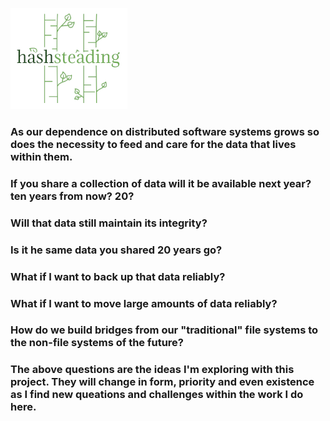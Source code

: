 ![Alt text](/hashsteadingLogo.png "HashSteading")

### As our dependence on distributed software systems grows so does the necessity to feed and care for the data that lives within them. ### 

### If you share a collection of data will it be available next year? ten years from now? 20? ###
### Will that data still maintain its integrity? ###
### Is it he same data you shared 20 years go? ###
### What if I want to back up that data reliably? ###
### What if I want to move large amounts of data reliably? ###
### How do we build bridges from our "traditional" file systems to the non-file systems of the future? ###

### The above questions are the ideas I'm exploring with this project. They will change in form, priority and even existence as I find new queations and challenges within the work I do here. ###


